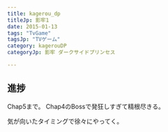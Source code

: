```yaml
---
title: kagerou_dp
titleJp: 影牢1
date: 2015-01-13
tags: "TvGame"
tagsJp: "TVゲーム"
category: kagerouDP
categoryJp: 影牢 ダークサイドプリンセス

---
```


## 進捗

Chap5まで。
Chap4のBossで発狂しすぎて精根尽きる。

気が向いたタイミングで徐々にやってく。